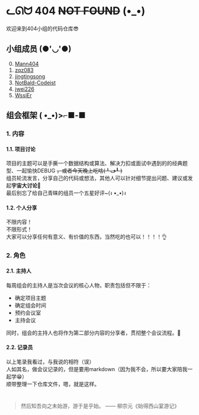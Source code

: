 # ᓚᘏᗢ 404 ~~NOT FOUND~~ (•_•)

欢迎来到404小组的代码仓库😎

## 小组成员 (●'◡'●)  

0.  [Mann404](https://github.com/Mann404)
1.  [zqz083](https://github.com/zqz083)
2.  [jingtingsong](https://github.com/jingtingsong)
3.  [NotBald-Codeist](https://github.com/NotBald-Codeist)
4.  [jwei226](https://github.com/jwei226)
5.  [WssiEr](https://github.com/WssiEr)

## 组会框架 ( •_•)>⌐■-■  

### 1. 内容  

#### 1.1. 项目讨论  

项目的主题可以是手撕一个数据结构或算法、解决力扣或面试中遇到的的经典题型、一起愉快DEBUG ~~，或者今天晚上吃啥(╹ڡ╹ )~~  
组员轮流发言，分享自己的代码或想法，其他人可以针对细节提出问题、建议或发起**宇宙大讨论**🍻  
最后别忘了给自己青睐的组员一个五星好评~(ง •_•)ง  

#### 1.2. 个人分享  

不限内容！  
不限形式！  
大家可以分享任何有意义、有价值的东西，当然吃的也可以！！！！👌

### 2. 角色

#### 2.1. 主持人

每周组会的主持人是当次会议的核心人物，职责包括但不限于：  
- 确定项目主题
- 确定组会时间
- 预约会议室
- 主持会议

同时，组会的主持人也将作为第二部分内容的分享者，贯彻整个会议流程。🚗

#### 2.2. 记录员

以上笔录我看过，与我说的相符（误）  
人如其名，做会议记录的，但是要用markdown（因为我不会，所以要大家陪我一起学😁）  
顺带整理一下仓库文件，嗯，就是这样。  

#   

> 然后知吾向之未始游，游于是乎始。    —— 柳宗元《始得西山宴游记》
